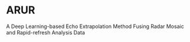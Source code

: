 # ARUR
A Deep Learning-based Echo Extrapolation Method Fusing Radar Mosaic and Rapid-refresh Analysis Data
